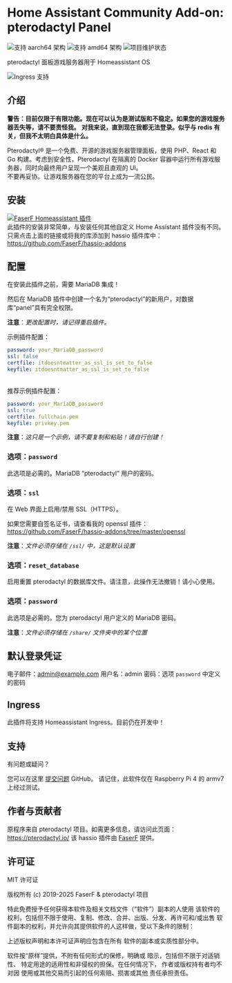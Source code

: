 # Home Assistant Community Add-on: pterodactyl Panel
![支持 aarch64 架构][aarch64-shield] ![支持 amd64 架构][amd64-shield]
![项目维护状态][maintenance-shield]

pterodactyl 面板游戏服务器用于 Homeassistant OS

![Ingress 支持](../_images/pterodactyl/ingress.png)

## 介绍

**警告：目前仅限于有限功能。现在可以认为是测试版和不稳定。如果您的游戏服务器丢失等，请不要责怪我。**
**对我来说，直到现在我都无法登录。似乎与 redis 有关，但我不太明白具体是什么。**

Pterodactyl® 是一个免费、开源的游戏服务器管理面板，使用 PHP、React 和 Go 构建。考虑到安全性，Pterodactyl 在隔离的 Docker 容器中运行所有游戏服务器，同时向最终用户呈现一个美观且直观的 UI。<br />
不要再妥协。让游戏服务器在您的平台上成为一流公民。

## 安装

[![FaserF Homeassistant 插件](https://my.home-assistant.io/badges/supervisor_add_addon_repository.svg)](https://my.home-assistant.io/redirect/supervisor_add_addon_repository/?repository_url=https%3A%2F%2Fgithub.com%2FFaserF%2Fhassio-addons)
<br />
此插件的安装非常简单，与安装任何其他自定义 Home Assistant 插件没有不同。<br />
只需点击上面的链接或将我的库添加到 hassio 插件库中： <https://github.com/FaserF/hassio-addons>

## 配置

在安装此插件之前，需要 MariaDB 集成！

然后在 MariaDB 插件中创建一个名为“pterodactyl”的新用户，对数据库“panel”具有完全权限。

**注意**：_更改配置时，请记得重启插件。_

示例插件配置：

```yaml
password: your_MariaDB_password
ssl: false
certfile: itdoesntmatter_as_ssl_is_set_to_false
keyfile: itdoesntmatter_as_ssl_is_set_to_false
```
<br />
推荐示例插件配置：

```yaml
password: your_MariaDB_password
ssl: true
certfile: fullchain.pem
keyfile: privkey.pem
```

**注意**：_这只是一个示例，请不要复制和粘贴！请自行创建！_

### 选项：`password`

此选项是必需的。MariaDB “pterodactyl” 用户的密码。

### 选项：`ssl`

在 Web 界面上启用/禁用 SSL（HTTPS）。

如果您需要自签名证书，请查看我的 openssl 插件： <https://github.com/FaserF/hassio-addons/tree/master/openssl>

**注意**：_文件必须存储在 `/ssl/` 中，这是默认设置_

### 选项：`reset_database`

启用重置 pterodactyl 的数据库文件。请注意，此操作无法撤销！请小心使用。

### 选项：`password`

此选项是必需的。您为 pterodactyl 用户定义的 MariaDB 密码。

**注意**：_文件必须存储在 `/share/` 文件夹中的某个位置_

## 默认登录凭证

电子邮件：<admin@example.com>
用户名：admin
密码：选项 `password` 中定义的密码

## Ingress

此插件将支持 Homeassistant Ingress。目前仍在开发中！

## 支持

有问题或疑问？

您可以在这里 [提交问题][issue] GitHub。
请记住，此软件仅在 Raspberry Pi 4 的 armv7 上经过测试。

## 作者与贡献者

原程序来自 pterodactyl 项目。如需更多信息，请访问此页面： <https://pterodactyl.io/>
该 hassio 插件由 [FaserF] 提供。

## 许可证

MIT 许可证

版权所有 (c) 2019-2025 FaserF & pterodactyl 项目

特此免费授予任何获得本软件及相关文档文件（“软件”）副本的人使用
该软件的权利，包括但不限于使用、复制、修改、合并、出版、分发、再许可和/或出售
软件副本的权利，并允许向其提供软件的人这样做，受以下条件的限制：

上述版权声明和本许可证声明应包含在所有
软件的副本或实质性部分中。

软件按“原样”提供，不附有任何形式的保修，明确或
暗示，包括但不限于对适销性、
特定用途的适用性和非侵权的担保。在任何情况下，
作者或版权持有者均不对因
使用或其他交易而引起的任何索赔、损害或其他
责任承担责任。

[maintenance-shield]: https://img.shields.io/maintenance/yes/2024.svg
[aarch64-shield]: https://img.shields.io/badge/aarch64-yes-green.svg
[amd64-shield]: https://img.shields.io/badge/amd64-yes-green.svg
[FaserF]: https://github.com/FaserF/
[issue]: https://github.com/FaserF/hassio-addons/issues